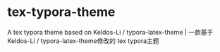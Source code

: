 # tex-typora-theme
A tex typora theme based on Keldos-Li / typora-latex-theme | 一款基于Keldos-Li / typora-latex-theme修改的 tex typora主题
